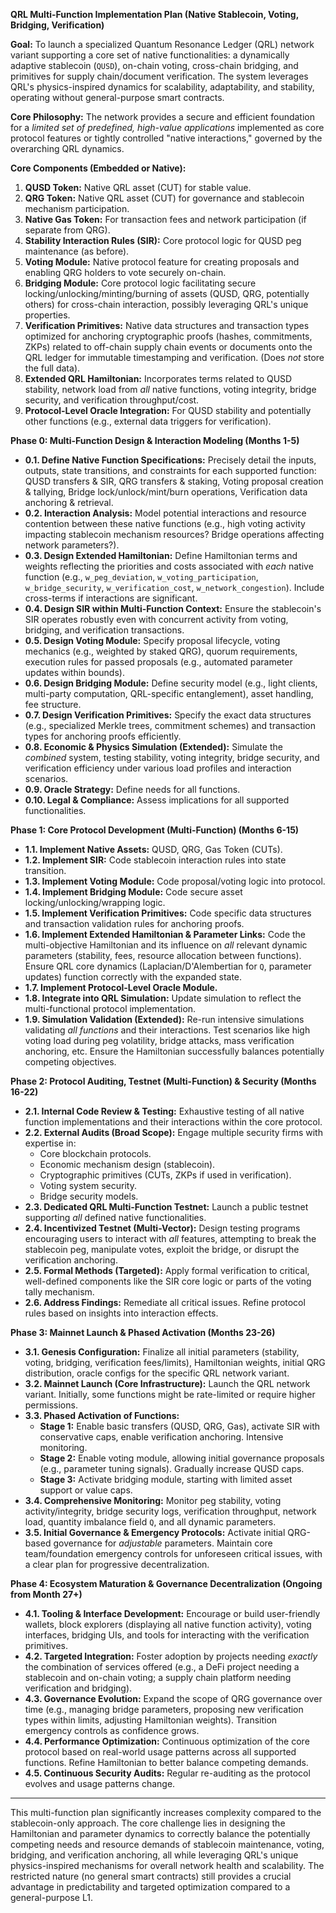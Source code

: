 **QRL Multi-Function Implementation Plan (Native Stablecoin, Voting, Bridging, Verification)**

**Goal:** To launch a specialized Quantum Resonance Ledger (QRL) network variant supporting a core set of native functionalities: a dynamically adaptive stablecoin (`QUSD`), on-chain voting, cross-chain bridging, and primitives for supply chain/document verification. The system leverages QRL's physics-inspired dynamics for scalability, adaptability, and stability, operating without general-purpose smart contracts.

**Core Philosophy:** The network provides a secure and efficient foundation for a *limited set of predefined, high-value applications* implemented as core protocol features or tightly controlled "native interactions," governed by the overarching QRL dynamics.

**Core Components (Embedded or Native):**

1.  **QUSD Token:** Native QRL asset (CUT) for stable value.
2.  **QRG Token:** Native QRL asset (CUT) for governance and stablecoin mechanism participation.
3.  **Native Gas Token:** For transaction fees and network participation (if separate from QRG).
4.  **Stability Interaction Rules (SIR):** Core protocol logic for QUSD peg maintenance (as before).
5.  **Voting Module:** Native protocol feature for creating proposals and enabling QRG holders to vote securely on-chain.
6.  **Bridging Module:** Core protocol logic facilitating secure locking/unlocking/minting/burning of assets (QUSD, QRG, potentially others) for cross-chain interaction, possibly leveraging QRL's unique properties.
7.  **Verification Primitives:** Native data structures and transaction types optimized for anchoring cryptographic proofs (hashes, commitments, ZKPs) related to off-chain supply chain events or documents onto the QRL ledger for immutable timestamping and verification. (Does *not* store the full data).
8.  **Extended QRL Hamiltonian:** Incorporates terms related to QUSD stability, network load from *all* native functions, voting integrity, bridge security, and verification throughput/cost.
9.  **Protocol-Level Oracle Integration:** For QUSD stability and potentially other functions (e.g., external data triggers for verification).

**Phase 0: Multi-Function Design & Interaction Modeling (Months 1-5)**

*   **0.1. Define Native Function Specifications:** Precisely detail the inputs, outputs, state transitions, and constraints for each supported function: QUSD transfers & SIR, QRG transfers & staking, Voting proposal creation & tallying, Bridge lock/unlock/mint/burn operations, Verification data anchoring & retrieval.
*   **0.2. Interaction Analysis:** Model potential interactions and resource contention between these native functions (e.g., high voting activity impacting stablecoin mechanism resources? Bridge operations affecting network parameters?).
*   **0.3. Design Extended Hamiltonian:** Define Hamiltonian terms and weights reflecting the priorities and costs associated with *each* native function (e.g., `w_peg_deviation`, `w_voting_participation`, `w_bridge_security`, `w_verification_cost`, `w_network_congestion`). Include cross-terms if interactions are significant.
*   **0.4. Design SIR within Multi-Function Context:** Ensure the stablecoin's SIR operates robustly even with concurrent activity from voting, bridging, and verification transactions.
*   **0.5. Design Voting Module:** Specify proposal lifecycle, voting mechanics (e.g., weighted by staked QRG), quorum requirements, execution rules for passed proposals (e.g., automated parameter updates within bounds).
*   **0.6. Design Bridging Module:** Define security model (e.g., light clients, multi-party computation, QRL-specific entanglement), asset handling, fee structure.
*   **0.7. Design Verification Primitives:** Specify the exact data structures (e.g., specialized Merkle trees, commitment schemes) and transaction types for anchoring proofs efficiently.
*   **0.8. Economic & Physics Simulation (Extended):** Simulate the *combined* system, testing stability, voting integrity, bridge security, and verification efficiency under various load profiles and interaction scenarios.
*   **0.9. Oracle Strategy:** Define needs for all functions.
*   **0.10. Legal & Compliance:** Assess implications for all supported functionalities.

**Phase 1: Core Protocol Development (Multi-Function) (Months 6-15)**

*   **1.1. Implement Native Assets:** QUSD, QRG, Gas Token (CUTs).
*   **1.2. Implement SIR:** Code stablecoin interaction rules into state transition.
*   **1.3. Implement Voting Module:** Code proposal/voting logic into protocol.
*   **1.4. Implement Bridging Module:** Code secure asset locking/unlocking/wrapping logic.
*   **1.5. Implement Verification Primitives:** Code specific data structures and transaction validation rules for anchoring proofs.
*   **1.6. Implement Extended Hamiltonian & Parameter Links:** Code the multi-objective Hamiltonian and its influence on *all* relevant dynamic parameters (stability, fees, resource allocation between functions). Ensure QRL core dynamics (Laplacian/D'Alembertian for `Q`, parameter updates) function correctly with the expanded state.
*   **1.7. Implement Protocol-Level Oracle Module.**
*   **1.8. Integrate into QRL Simulation:** Update simulation to reflect the multi-functional protocol implementation.
*   **1.9. Simulation Validation (Extended):** Re-run intensive simulations validating *all functions* and their interactions. Test scenarios like high voting load during peg volatility, bridge attacks, mass verification anchoring, etc. Ensure the Hamiltonian successfully balances potentially competing objectives.

**Phase 2: Protocol Auditing, Testnet (Multi-Function) & Security (Months 16-22)**

*   **2.1. Internal Code Review & Testing:** Exhaustive testing of all native function implementations and their interactions within the core protocol.
*   **2.2. External Audits (Broad Scope):** Engage multiple security firms with expertise in:
    *   Core blockchain protocols.
    *   Economic mechanism design (stablecoin).
    *   Cryptographic primitives (CUTs, ZKPs if used in verification).
    *   Voting system security.
    *   Bridge security models.
*   **2.3. Dedicated QRL Multi-Function Testnet:** Launch a public testnet supporting *all* defined native functionalities.
*   **2.4. Incentivized Testnet (Multi-Vector):** Design testing programs encouraging users to interact with *all* features, attempting to break the stablecoin peg, manipulate votes, exploit the bridge, or disrupt the verification anchoring.
*   **2.5. Formal Methods (Targeted):** Apply formal verification to critical, well-defined components like the SIR core logic or parts of the voting tally mechanism.
*   **2.6. Address Findings:** Remediate all critical issues. Refine protocol rules based on insights into interaction effects.

**Phase 3: Mainnet Launch & Phased Activation (Months 23-26)**

*   **3.1. Genesis Configuration:** Finalize all initial parameters (stability, voting, bridging, verification fees/limits), Hamiltonian weights, initial QRG distribution, oracle configs for the specific QRL network variant.
*   **3.2. Mainnet Launch (Core Infrastructure):** Launch the QRL network variant. Initially, some functions might be rate-limited or require higher permissions.
*   **3.3. Phased Activation of Functions:**
    *   **Stage 1:** Enable basic transfers (QUSD, QRG, Gas), activate SIR with conservative caps, enable verification anchoring. Intensive monitoring.
    *   **Stage 2:** Enable voting module, allowing initial governance proposals (e.g., parameter tuning signals). Gradually increase QUSD caps.
    *   **Stage 3:** Activate bridging module, starting with limited asset support or value caps.
*   **3.4. Comprehensive Monitoring:** Monitor peg stability, voting activity/integrity, bridge security logs, verification throughput, network load, quantity imbalance field `Q`, and all dynamic parameters.
*   **3.5. Initial Governance & Emergency Protocols:** Activate initial QRG-based governance for *adjustable* parameters. Maintain core team/foundation emergency controls for unforeseen critical issues, with a clear plan for progressive decentralization.

**Phase 4: Ecosystem Maturation & Governance Decentralization (Ongoing from Month 27+)**

*   **4.1. Tooling & Interface Development:** Encourage or build user-friendly wallets, block explorers (displaying all native function activity), voting interfaces, bridging UIs, and tools for interacting with the verification primitives.
*   **4.2. Targeted Integration:** Foster adoption by projects needing *exactly* the combination of services offered (e.g., a DeFi project needing a stablecoin and on-chain voting; a supply chain platform needing verification and bridging).
*   **4.3. Governance Evolution:** Expand the scope of QRG governance over time (e.g., managing bridge parameters, proposing new verification types within limits, adjusting Hamiltonian weights). Transition emergency controls as confidence grows.
*   **4.4. Performance Optimization:** Continuous optimization of the core protocol based on real-world usage patterns across all supported functions. Refine Hamiltonian to better balance competing demands.
*   **4.5. Continuous Security Audits:** Regular re-auditing as the protocol evolves and usage patterns change.

---

This multi-function plan significantly increases complexity compared to the stablecoin-only approach. The core challenge lies in designing the Hamiltonian and parameter dynamics to correctly balance the potentially competing needs and resource demands of stablecoin maintenance, voting, bridging, and verification anchoring, all while leveraging QRL's unique physics-inspired mechanisms for overall network health and scalability. The restricted nature (no general smart contracts) still provides a crucial advantage in predictability and targeted optimization compared to a general-purpose L1.